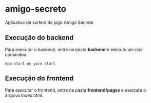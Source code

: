 # amigo-secreto

Aplicativo de sorteio do jogo Amigo Secreto

## Execução do backend

Para executar o backend, entre na pasta **backend** e execute um dos comandos:

```
npm start ou yarn start
```

## Execução do frontend

Para executar o frontend, entre na pasta **frontend/pages** e exectute o arquivo index.html.
